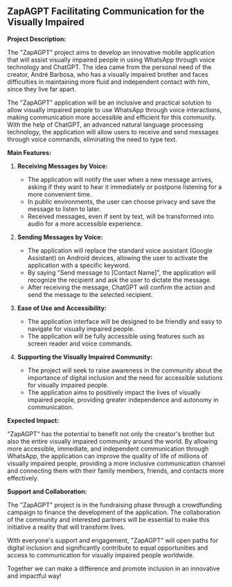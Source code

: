 ## ZapAGPT Facilitating Communication for the Visually Impaired ##

**Project Description:**

The "ZapAGPT" project aims to develop an innovative mobile application that will assist visually impaired people in using WhatsApp through voice technology and ChatGPT. The idea came from the personal need of the creator, André Barbosa, who has a visually impaired brother and faces difficulties in maintaining more fluid and independent contact with him, since they live far apart.

The "ZapAGPT" application will be an inclusive and practical solution to allow visually impaired people to use WhatsApp through voice interactions, making communication more accessible and efficient for this community. With the help of ChatGPT, an advanced natural language processing technology, the application will allow users to receive and send messages through voice commands, eliminating the need to type text.

**Main Features:**

1. **Receiving Messages by Voice:**
   - The application will notify the user when a new message arrives, asking if they want to hear it immediately or postpone listening for a more convenient time.
   - In public environments, the user can choose privacy and save the message to listen to later.
   - Received messages, even if sent by text, will be transformed into audio for a more accessible experience.

2. **Sending Messages by Voice:**
   - The application will replace the standard voice assistant (Google Assistant) on Android devices, allowing the user to activate the application with a specific keyword.
   - By saying "Send message to [Contact Name]", the application will recognize the recipient and ask the user to dictate the message.
   - After receiving the message, ChatGPT will confirm the action and send the message to the selected recipient.

3. **Ease of Use and Accessibility:**
   - The application interface will be designed to be friendly and easy to navigate for visually impaired people.
   - The application will be fully accessible using features such as screen reader and voice commands.

4. **Supporting the Visually Impaired Community:**
   - The project will seek to raise awareness in the community about the importance of digital inclusion and the need for accessible solutions for visually impaired people.
   - The application aims to positively impact the lives of visually impaired people, providing greater independence and autonomy in communication.

**Expected Impact:**

"ZapAGPT" has the potential to benefit not only the creator's brother but also the entire visually impaired community around the world. By allowing more accessible, immediate, and independent communication through WhatsApp, the application can improve the quality of life of millions of visually impaired people, providing a more inclusive communication channel and connecting them with their family members, friends, and contacts more effectively.

**Support and Collaboration:**

The "ZapAGPT" project is in the fundraising phase through a crowdfunding campaign to finance the development of the application. The collaboration of the community and interested partners will be essential to make this initiative a reality that will transform lives.

With everyone's support and engagement, "ZapAGPT" will open paths for digital inclusion and significantly contribute to equal opportunities and access to communication for visually impaired people worldwide.

Together we can make a difference and promote inclusion in an innovative and impactful way!

